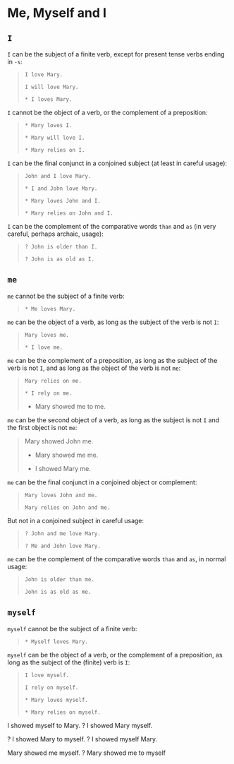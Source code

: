 # Me, Myself and I

## `I`

`I` can be the subject of a finite verb, except for present tense verbs ending in `-s`:

> `I love Mary.`
>
> `I will love Mary.`
>
> `* I loves Mary.`

`I` cannot be the object of a verb, or the complement of a preposition:

> `* Mary loves I.`
>
> `* Mary will love I.`
>
> `* Mary relies on I.`

`I` can be the final conjunct in a conjoined subject (at least in careful usage):

> `John and I love Mary.`
>
> `* I and John love Mary.`
>
> `* Mary loves John and I.`
>
> `* Mary relies on John and I.`

`I` can be the complement of the comparative words `than` and `as` (in very careful, perhaps archaic, usage):

> `? John is older than I.`
>
> `? John is as old as I.`

## `me`

`me` cannot be the subject of a finite verb:

> `* Me loves Mary.`

`me` can be the object of a verb, as long as the subject of the verb is not `I`:

> `Mary loves me.`
>
> `* I love me.`

`me` can be the complement of a preposition, as long as the subject of the verb is not `I`, and as long as the object of the verb is not `me`:

> `Mary relies on me.`
>
> `* I rely on me.`
>
> * Mary showed me to me.

`me` can be the second object of a verb, as long as the subject is not `I` and the first object is not `me`:

> Mary showed John me.
>
> * Mary showed me me.
>
> * I showed Mary me.

`me` can be the final conjunct in a conjoined object or complement:

> `Mary loves John and me.`
>
> `Mary relies on John and me.`

But not in a conjoined subject in careful usage:

> `? John and me love Mary.`
>
> `? Me and John love Mary.`

`me` can be the complement of the comparative words `than` and `as`, in normal usage:

> `John is older than me.`
>
> `John is as old as me.`

## `myself`

`myself` cannot be the subject of a finite verb:

> `* Myself loves Mary.`

`myself` can be the object of a verb, or the complement of a preposition, as long as the subject of the (finite) verb is `I`:

> `I love myself.`
>
> `I rely on myself.`
> 
> `* Mary loves myself.`
>
> `* Mary relies on myself.`




I showed myself to Mary.
? I showed Mary myself.



? I showed Mary to myself.
? I showed myself Mary.

Mary showed me myself.
? Mary showed me to myself






